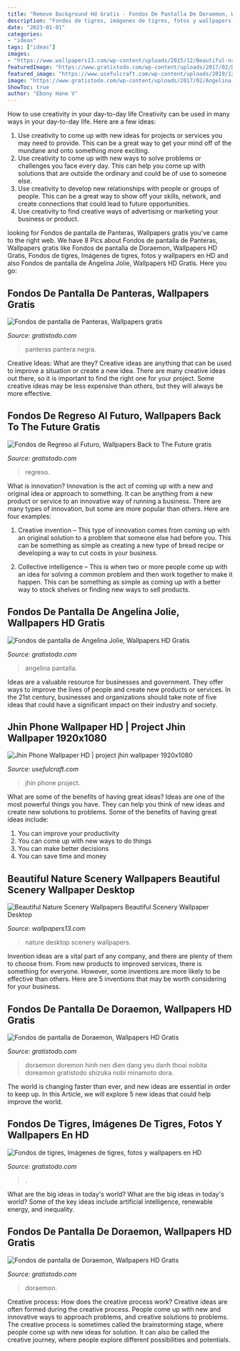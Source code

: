 ```yaml
---
title: "Remove Background Hd Gratis - Fondos De Pantalla De Doraemon, Wallpapers Hd Gratis"
description: "Fondos de tigres, imágenes de tigres, fotos y wallpapers en hd"
date: "2023-01-01"
categories:
- "ideas"
tags: ["ideas"]
images:
- "https://www.wallpapers13.com/wp-content/uploads/2015/12/Beautiful-nature-scenery-wallpapers-beautiful-scenery-wallpaper-desktop-wallpapers-hd-1280x960.jpg"
featuredImage: "https://www.gratistodo.com/wp-content/uploads/2017/02/Doraemon-Wallpapers-9.jpg"
featured_image: "https://www.usefulcraft.com/wp-content/uploads/2019/12/Jhin-Phone-Wallpaper-HD-10-scaled.jpg"
image: "https://www.gratistodo.com/wp-content/uploads/2017/02/Angelina-Jolie-Wallpapers-19.jpg"
ShowToc: true
author: "Ebony Hane V"
---
```



How to use creativity in your day-to-day life
Creativity can be used in many ways in your day-to-day life. Here are a few ideas: 
1. Use creativity to come up with new ideas for projects or services you may need to provide. This can be a great way to get your mind off of the mundane and onto something more exciting. 
2. Use creativity to come up with new ways to solve problems or challenges you face every day. This can help you come up with solutions that are outside the ordinary and could be of use to someone else. 
3. Use creativity to develop new relationships with people or groups of people. This can be a great way to show off your skills, network, and create connections that could lead to future opportunities. 
4. Use creativity to find creative ways of advertising or marketing your business or product.

	

		
looking for Fondos de pantalla de Panteras, Wallpapers gratis you've came to the right web. We have 8 Pics about Fondos de pantalla de Panteras, Wallpapers gratis like Fondos de pantalla de Doraemon, Wallpapers HD Gratis, Fondos de tigres, Imágenes de tigres, fotos y wallpapers en HD and also Fondos de pantalla de Angelina Jolie, Wallpapers HD Gratis. Here you go:
		
    
## Fondos De Pantalla De Panteras, Wallpapers Gratis

<img loading=lazy src="https://www.gratistodo.com/wp-content/uploads/2017/02/Pantera-Negra-wallpapers-3.jpg" onerror="this.onerror=null;this.src='https://tse2.mm.bing.net/th?id=OIP.JWby2hTLhGlsVv6OEQfxOwHaFj&amp;pid=15.1';" alt="Fondos de pantalla de Panteras, Wallpapers gratis">

_Source: gratistodo.com_

>panteras pantera negra. 

	

Creative Ideas: What are they?
Creative ideas are anything that can be used to improve a situation or create a new idea. There are many creative ideas out there, so it is important to find the right one for your project. Some creative ideas may be less expensive than others, but they will always be more effective.

    
## Fondos De Regreso Al Futuro, Wallpapers Back To The Future Gratis

<img loading=lazy src="https://www.gratistodo.com/wp-content/uploads/2016/08/06-1.jpg" onerror="this.onerror=null;this.src='https://tse2.mm.bing.net/th?id=OIP.bjzgOjnSIqEk5p34x7IHrgHaE7&amp;pid=15.1';" alt="Fondos de Regreso al Futuro, Wallpapers Back to The Future gratis">

_Source: gratistodo.com_

>regreso. 

	

What is innovation?
Innovation is the act of coming up with a new and original idea or approach to something. It can be anything from a new product or service to an innovative way of running a business. There are many types of innovation, but some are more popular than others. Here are four examples:
1. Creative invention – This type of innovation comes from coming up with an original solution to a problem that someone else had before you. This can be something as simple as creating a new type of bread recipe or developing a way to cut costs in your business.

2. Collective intelligence – This is when two or more people come up with an idea for solving a common problem and then work together to make it happen. This can be something as simple as coming up with a better way to stock shelves or finding new ways to sell products.


    
## Fondos De Pantalla De Angelina Jolie, Wallpapers HD Gratis

<img loading=lazy src="https://www.gratistodo.com/wp-content/uploads/2017/02/Angelina-Jolie-Wallpapers-19.jpg" onerror="this.onerror=null;this.src='https://tse3.mm.bing.net/th?id=OIP.zuL6HAaS-ao4uJB35pyt7wHaEo&amp;pid=15.1';" alt="Fondos de pantalla de Angelina Jolie, Wallpapers HD Gratis">

_Source: gratistodo.com_

>angelina pantalla. 

	

Ideas are a valuable resource for businesses and government. They offer ways to improve the lives of people and create new products or services. In the 21st century, businesses and organizations should take note of five ideas that could have a significant impact on their industry and society.

    
## Jhin Phone Wallpaper HD | Project Jhin Wallpaper 1920x1080

<img loading=lazy src="https://www.usefulcraft.com/wp-content/uploads/2019/12/Jhin-Phone-Wallpaper-HD-10-scaled.jpg" onerror="this.onerror=null;this.src='https://tse4.mm.bing.net/th?id=OIP.jnHspCXzcDpHNihzazBk9QHaKL&amp;pid=15.1';" alt="Jhin Phone Wallpaper HD | project jhin wallpaper 1920x1080">

_Source: usefulcraft.com_

>jhin phone project. 

	

What are some of the benefits of having great ideas?
Ideas are one of the most powerful things you have. They can help you think of new ideas and create new solutions to problems. Some of the benefits of having great ideas include: 
1. You can improve your productivity
2. You can come up with new ways to do things
3. You can make better decisions
4. You can save time and money

    
## Beautiful Nature Scenery Wallpapers Beautiful Scenery Wallpaper Desktop

<img loading=lazy src="https://www.wallpapers13.com/wp-content/uploads/2015/12/Beautiful-nature-scenery-wallpapers-beautiful-scenery-wallpaper-desktop-wallpapers-hd-1280x960.jpg" onerror="this.onerror=null;this.src='https://tse3.mm.bing.net/th?id=OIP.KneZv8pMPIJtWnBIh8mmygHaFj&amp;pid=15.1';" alt="Beautiful Nature Scenery Wallpapers Beautiful Scenery Wallpaper Desktop">

_Source: wallpapers13.com_

>nature desktop scenery wallpapers. 

	

Invention ideas are a vital part of any company, and there are plenty of them to choose from. From new products to improved services, there is something for everyone. However, some inventions are more likely to be effective than others. Here are 5 inventions that may be worth considering for your business.

    
## Fondos De Pantalla De Doraemon, Wallpapers HD Gratis

<img loading=lazy src="https://www.gratistodo.com/wp-content/uploads/2017/02/Doraemon-Wallpapers-24.jpg" onerror="this.onerror=null;this.src='https://tse3.mm.bing.net/th?id=OIP.EOHapR8_f1Y4bhdv3bgibgHaF7&amp;pid=15.1';" alt="Fondos de pantalla de Doraemon, Wallpapers HD Gratis">

_Source: gratistodo.com_

>doraemon doremon hinh nen dien dang yeu danh thoai nobita doreamon gratistodo shizuka nobi minamoto dora. 

	

The world is changing faster than ever, and new ideas are essential in order to keep up. In this Article, we will explore 5 new ideas that could help improve the world.

    
## Fondos De Tigres, Imágenes De Tigres, Fotos Y Wallpapers En HD

<img loading=lazy src="https://www.gratistodo.com/wp-content/uploads/2016/02/33.jpeg" onerror="this.onerror=null;this.src='https://tse4.mm.bing.net/th?id=OIP.n3IT8BlgFBEXi9jMcv2aXQHaEK&amp;pid=15.1';" alt="Fondos de tigres, Imágenes de tigres, fotos y wallpapers en HD">

_Source: gratistodo.com_

>. 

	

What are the big ideas in today's world?
What are the big ideas in today's world? 
Some of the key ideas include artificial intelligence, renewable energy, and inequality.

    
## Fondos De Pantalla De Doraemon, Wallpapers HD Gratis

<img loading=lazy src="https://www.gratistodo.com/wp-content/uploads/2017/02/Doraemon-Wallpapers-9.jpg" onerror="this.onerror=null;this.src='https://tse4.mm.bing.net/th?id=OIP.yrg5Eljgvuj5LdEoVBEosAHaF7&amp;pid=15.1';" alt="Fondos de pantalla de Doraemon, Wallpapers HD Gratis">

_Source: gratistodo.com_

>doraemon. 

	

Creative process: How does the creative process work?
Creative ideas are often formed during the creative process. People come up with new and innovative ways to approach problems, and creative solutions to problems. The creative process is sometimes called the brainstorming stage, where people come up with new ideas for solution. It can also be called the creative journey, where people explore different possibilities and potentials.

